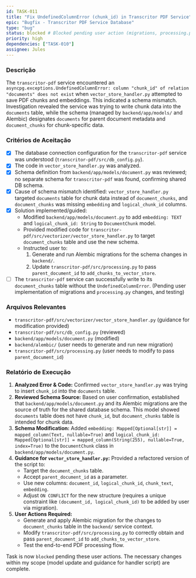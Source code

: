 ```yaml
---
id: TASK-011
title: "Fix UndefinedColumnError (chunk_id) in Transcritor PDF Service"
epic: "Bugfix - Transcritor PDF Service Database"
type: "bug"
status: blocked # Blocked pending user action (migrations, processing.py update)
priority: high
dependencies: ["TASK-010"]
assignee: Jules
---
```


### Descrição

The `transcritor-pdf` service encountered an `asyncpg.exceptions.UndefinedColumnError: column "chunk_id" of relation "documents" does not exist` when `vector_store_handler.py` attempted to save PDF chunks and embeddings. This indicated a schema mismatch. Investigation revealed the service was trying to write chunk data into the `documents` table, while the schema (managed by `backend/app/models/` and Alembic) designates `documents` for parent document metadata and `document_chunks` for chunk-specific data.

### Critérios de Aceitação

- [x] The database connection configuration for the `transcritor-pdf` service was understood (`transcritor-pdf/src/db_config.py`).
- [x] The code in `vector_store_handler.py` was analyzed.
- [x] Schema definition from `backend/app/models/document.py` was reviewed; no separate schema for `transcritor-pdf` was found, confirming shared DB schema.
- [x] Cause of schema mismatch identified: `vector_store_handler.py` targeted `documents` table for chunk data instead of `document_chunks`, and `document_chunks` was missing `embedding` and `logical_chunk_id` columns.
- [x] Solution implemented/guided:
    - Modified `backend/app/models/document.py` to add `embedding: TEXT` and `logical_chunk_id: String` to `DocumentChunk` model.
    - Provided modified code for `transcritor-pdf/src/vectorizer/vector_store_handler.py` to target `document_chunks` table and use the new schema.
    - Instructed user to:
        1. Generate and run Alembic migrations for the schema changes in `backend/`.
        2. Update `transcritor-pdf/src/processing.py` to pass `parent_document_id` to `add_chunks_to_vector_store`.
- [ ] The `transcritor-pdf` service can successfully write to its `document_chunks` table without the `UndefinedColumnError`. (Pending user implementation of migrations and `processing.py` changes, and testing)

### Arquivos Relevantes

* `transcritor-pdf/src/vectorizer/vector_store_handler.py` (guidance for modification provided)
* `transcritor-pdf/src/db_config.py` (reviewed)
* `backend/app/models/document.py` (modified)
* `backend/alembic/` (user needs to generate and run new migration)
* `transcritor-pdf/src/processing.py` (user needs to modify to pass `parent_document_id`)

### Relatório de Execução

1.  **Analyzed Error & Code:** Confirmed `vector_store_handler.py` was trying to insert `chunk_id` into the `documents` table.
2.  **Reviewed Schema Source:** Based on user confirmation, established that `backend/app/models/document.py` and its Alembic migrations are the source of truth for the shared database schema. This model showed `documents` table does not have `chunk_id`, but `document_chunks` table is intended for chunk data.
3.  **Schema Modification:** Added `embedding: Mapped[Optional[str]] = mapped_column(Text, nullable=True)` and `logical_chunk_id: Mapped[Optional[str]] = mapped_column(String(255), nullable=True, index=True)` to the `DocumentChunk` class in `backend/app/models/document.py`.
4.  **Guidance for `vector_store_handler.py`:** Provided a refactored version of the script to:
    *   Target the `document_chunks` table.
    *   Accept `parent_document_id` as a parameter.
    *   Use new columns: `document_id`, `logical_chunk_id`, `chunk_text`, `embedding`.
    *   Adjust `ON CONFLICT` for the new structure (requires a unique constraint like `(document_id, logical_chunk_id)` to be added by user via migration).
5.  **User Actions Required:**
    *   Generate and apply Alembic migration for the changes to `document_chunks` table in the `backend/` service context.
    *   Modify `transcritor-pdf/src/processing.py` to correctly obtain and pass `parent_document_id` to `add_chunks_to_vector_store`.
    *   Test the end-to-end PDF processing flow.

Task is now `blocked` pending these user actions. The necessary changes within my scope (model update and guidance for handler script) are complete.

